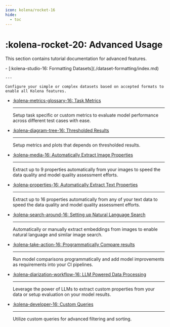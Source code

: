```yaml
---
icon: kolena/rocket-16
hide:
  - toc
---
```


# :kolena-rocket-20: Advanced Usage

This section contains tutorial documentation for advanced features.

<div class="grid cards" markdown>
- [:kolena-studio-16: Formatting Datasets](./dataset-formatting/index.md)

    ---

    Configure your simple or complex datasets based on accepted formats to enable all Kolena features.

- [:kolena-metrics-glossary-16: Task Metrics](./task-metrics.md)

    ---
    Setup task specific or custom metrics to evaluate model performance across different test cases with ease.

- [:kolena-diagram-tree-16: Thresholded Results](./thresholded-results.md)

    ---
    Setup metrics and plots that depends on thresholded results.

- [:kolena-media-16: Automatically Extract Image Properties](../../automations/extract-image-metadata.md)

    ---

    Extract up to 9 properties automatically from your images to speed the
    data quality and model quality assessment efforts.

- [:kolena-properties-16: Automatically Extract Text Properties](../../automations/extract-text-metadata.md)

    ---

    Extract up to 16 properties automatically from any of your text data to speed the data quality and
    model quality assessment efforts.

- [:kolena-search-around-16: Setting up Natural Language Search](../../automations/set-up-natural-language-search.md)

    ---
    Automatically or manually extract embeddings from images to
    enable natural language and similar image search.

- [:kolena-take-action-16: Programmatically Compare results](./quality-standard-results.md)

    ---
    Run model comparisons programmatically and add model improvements as requirements into your CI pipelines.

- [:kolena-diarization-workflow-16: LLM Powered Data Processing](./llm-prompt-extraction.md)

    ---
    Leverage the power of LLMs to extract custom properties from your data or setup evaluation on your model results.

- [:kolena-developer-16: Custom Queries](./custom-queries.md)

    ---
    Utilize custom queries for advanced filtering and sorting.

</div>
